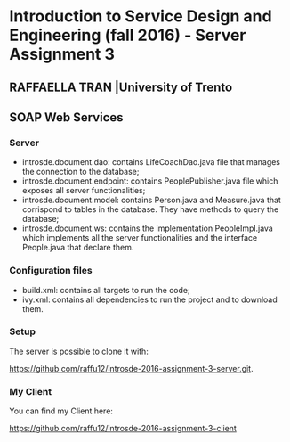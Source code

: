 <h1>Introduction to Service Design and Engineering (fall 2016) - Server Assignment 3</h1>

<h2>RAFFAELLA TRAN |University of Trento </h2>

<h2>SOAP Web Services</h2>

<h3>Server</h3>

* introsde.document.dao: contains LifeCoachDao.java file that manages the connection to the database;
* introsde.document.endpoint: contains PeoplePublisher.java file which exposes all server functionalities;
* introsde.document.model: contains Person.java and Measure.java that corrispond to tables in the database. They have methods to query the database;
* introsde.document.ws: contains the implementation PeopleImpl.java which implements all the server functionalities and the interface People.java that declare them.

<h3>Configuration files </h3>

* build.xml: contains all targets to run the code;
* ivy.xml: contains all dependencies to run the project and to download them.

<h3>Setup</h3>

The server is possible to clone it with:

https://github.com/raffu12/introsde-2016-assignment-3-server.git. 

<h3>My Client </h3>

You can find my Client here:

https://github.com/raffu12/introsde-2016-assignment-3-client
